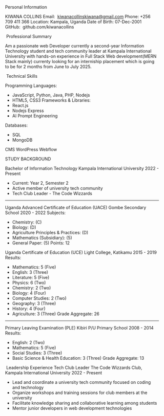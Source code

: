 Personal Information

KIWANA COLLINS
Email:  kiwanacollinskiwana@gmail.com
Phone: +256 709 411 366
Location: Kampala, Uganda
Date of Birth: 07-Dec-2001
GitHub:  github.com/kiwanacollins

 Professional Summary

Am a passionate web Developer currently a second-year Information Technology student and tech
community leader at Kampala International University with hands-on experience in Full Stack Web
development(MERN Stack mainly) currenty looking for an interniship placement which is going to be for 2
months from June to July 2025.

 Technical Skills 

Programming Languages:
- JavaScript, Python, Java, PHP, Nodejs
- HTML5, CSS3
Frameworks &amp; Libraries:
- React.js
- Nodejs Express
- AI Prompt Engineering

Databases:
- SQL
- MongoDB

CMS
WordPress
Webflow

STUDY BACKGROUND

Bachelor of Information Technology
Kampala International University
2022 - Present
- Current: Year 2, Semester 2
- Active member of university tech community
- Tech Club Leader - The Code Wizzards
_____________________________
Uganda Advanced Certificate of Education (UACE)
Gombe Secondary School
2020 - 2022
Subjects:
- Chemistry: (C) 
- Biology: (D) 
- Agriculture Principles &amp; Practices: (D) 
- Mathematics (Subsidiary): (5)
- General Paper: (5)
Points: 12

Uganda Certificate of Education (UCE)
Light College, Katikamu
2015 - 2019
Results:
- Mathematics: 5 (Five)
- English: 3 (Three)
- Literature: 5 (Five)
- Physics: 6 (Two)
- Chemistry: 2 (Two)
- Biology: 4 (Four)
- Computer Studies: 2 (Two)
- Geography: 3 (Three)
- History: 4 (Four)
- Agriculture: 3 (Three)
Grade Aggregate: 26
_____________________________
Primary Leaving Examination (PLE)
Kibiri P/U Primary School
2008 - 2014
Results:
- English: 2 (Two)
- Mathematics: 5 (Five)
- Social Studies: 3 (Three)
- Basic Science & Health Education: 3 (Three)
Grade Aggregate: 13

 Leadership Experience
Tech Club Leader
The Code Wizzards Club, Kampala International University
2022 - Present
- Lead and coordinate a university tech community focused on coding and technology
- Organize workshops and training sessions for club members at the university
- Facilitate knowledge sharing and collaborative learning among students
- Mentor junior developers in web development technologies